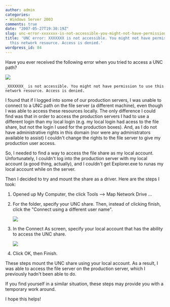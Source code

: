 ```yaml
---
author: admin
categories:
- Windows Server 2003
comments: true
date: "2007-05-27T19:30:19Z"
slug: unc-error-xxxxxxx-is-not-accessible-you-might-not-have-permission-to-use-this-network-resource-access-is-denied
title: 'UNC error: XXXXXXX is not accessible. You might not have permission to use
  this network resource. Access is denied.'
wordpress_id: 84
---
```


Have you ever received the following error when you tried to access a UNC path?

![](https://wadewegner.blob.core.windows.net/wordpress/content/binary/UNCError.gif)

	_XXXXXXX_ is not accessible. You might not have permission to use this network resource. Access is denied.

I found that if I logged into some of our production servers, I was unable to connect to a UNC path on the file server (a different machine), even though I was able to access these resources locally. The only difference I could find was that in order to access the production servers I had to use a different login than my local login (e.g. my local login had acess to the file share, but not the login I used for the production boxes). And, as I do not have administrative rights in this domain (nor were any administrators available to assist) I couldn't change the rights to the file server to give my production user access.

So, I needed to find a way to access the file share as my local account. Unfortunately, I couldn't log into the production server with my local account (a good thing, actually), and I couldn't get Explorer.exe to runas my local account while on the server.

Then I decided to try and mount the share as a driver. Here are the steps I took:

1. Opened up My Computer, the click Tools --> Map Network Drive ...

2. For the folder, specify your UNC share. Then, instead of clicking finish, click the "Connect using a different user name".  
  
	![](https://wadewegner.blob.core.windows.net/wordpress/content/binary/UNCError2.gif)  

3. In the Connect As screen, specify your local account that has the ability to access the UNC share.  

	![](https://wadewegner.blob.core.windows.net/wordpress/content/binary/UNCError3.gif)  

4. Click OK, then Finish.

These steps mount the UNC share using your local account. As a result, I was able to access the file server on the production server, which I previously hadn't been able to do.

If you find yourself in a similar situation, these steps may provide you with a temporary work around.

I hope this helps!